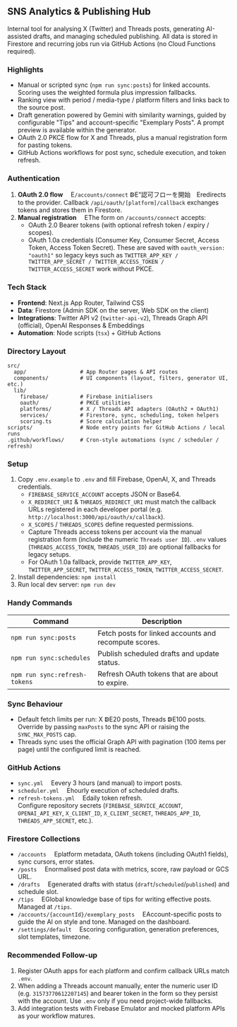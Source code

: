 ## SNS Analytics & Publishing Hub

Internal tool for analysing X (Twitter) and Threads posts, generating AI-assisted drafts, and managing scheduled publishing. All data is stored in Firestore and recurring jobs run via GitHub Actions (no Cloud Functions required).

### Highlights
- Manual or scripted sync (`npm run sync:posts`) for linked accounts. Scoring uses the weighted formula plus impression fallbacks.
- Ranking view with period / media-type / platform filters and links back to the source post.
- Draft generation powered by Gemini with similarity warnings, guided by configurable "Tips" and account-specific "Exemplary Posts". A prompt preview is available within the generator.
- OAuth 2.0 PKCE flow for X and Threads, plus a manual registration form for pasting tokens.
- GitHub Actions workflows for post sync, schedule execution, and token refresh.

### Authentication
1. **OAuth 2.0 flow**  E`/accounts/connect` ↁE“認可フローを開始 Eredirects to the provider. Callback `/api/oauth/[platform]/callback` exchanges tokens and stores them in Firestore.
2. **Manual registration**  EThe form on `/accounts/connect` accepts:
   - OAuth 2.0 Bearer tokens (with optional refresh token / expiry / scopes).
   - OAuth 1.0a credentials (Consumer Key, Consumer Secret, Access Token, Access Token Secret). These are saved with `oauth_version: "oauth1"` so legacy keys such as `TWITTER_APP_KEY / TWITTER_APP_SECRET / TWITTER_ACCESS_TOKEN / TWITTER_ACCESS_SECRET` work without PKCE.

### Tech Stack
- **Frontend**: Next.js App Router, Tailwind CSS
- **Data**: Firestore (Admin SDK on the server, Web SDK on the client)
- **Integrations**: Twitter API v2 (`twitter-api-v2`), Threads Graph API (official), OpenAI Responses & Embeddings
- **Automation**: Node scripts (`tsx`) + GitHub Actions

### Directory Layout
```
src/
  app/                 # App Router pages & API routes
  components/          # UI components (layout, filters, generator UI, etc.)
  lib/
    firebase/          # Firebase initialisers
    oauth/             # PKCE utilities
    platforms/         # X / Threads API adapters (OAuth2 + OAuth1)
    services/          # Firestore, sync, scheduling, token helpers
    scoring.ts         # Score calculation helper
scripts/               # Node entry points for GitHub Actions / local runs
.github/workflows/     # Cron-style automations (sync / scheduler / refresh)
```

### Setup
1. Copy `.env.example` to `.env` and fill Firebase, OpenAI, X, and Threads credentials.
   - `FIREBASE_SERVICE_ACCOUNT` accepts JSON or Base64.
   - `X_REDIRECT_URI` & `THREADS_REDIRECT_URI` must match the callback URLs registered in each developer portal (e.g. `http://localhost:3000/api/oauth/x/callback`).
   - `X_SCOPES` / `THREADS_SCOPES` define requested permissions.
   - Capture Threads access tokens per account via the manual registration form (include the numeric `Threads user ID`). `.env` values (`THREADS_ACCESS_TOKEN`, `THREADS_USER_ID`) are optional fallbacks for legacy setups.
   - For OAuth 1.0a fallback, provide `TWITTER_APP_KEY`, `TWITTER_APP_SECRET`, `TWITTER_ACCESS_TOKEN`, `TWITTER_ACCESS_SECRET`.
2. Install dependencies: `npm install`
3. Run local dev server: `npm run dev`

### Handy Commands
| Command | Description |
| --- | --- |
| `npm run sync:posts` | Fetch posts for linked accounts and recompute scores. |
| `npm run sync:schedules` | Publish scheduled drafts and update status. |
| `npm run sync:refresh-tokens` | Refresh OAuth tokens that are about to expire. |

### Sync Behaviour
- Default fetch limits per run: X ↁE20 posts, Threads ↁE100 posts. Override by passing `maxPosts` to the sync API or raising the `SYNC_MAX_POSTS` cap.
- Threads sync uses the official Graph API with pagination (100 items per page) until the configured limit is reached.

### GitHub Actions
- `sync.yml`  Eevery 3 hours (and manual) to import posts.
- `scheduler.yml`  Ehourly execution of scheduled drafts.
- `refresh-tokens.yml`  Edaily token refresh.  
  Configure repository secrets (`FIREBASE_SERVICE_ACCOUNT`, `OPENAI_API_KEY`, `X_CLIENT_ID`, `X_CLIENT_SECRET`, `THREADS_APP_ID`, `THREADS_APP_SECRET`, etc.).

### Firestore Collections
- `/accounts`  Eplatform metadata, OAuth tokens (including OAuth1 fields), sync cursors, error states.
- `/posts`  Enormalised post data with metrics, score, raw payload or GCS URL.
- `/drafts`  Egenerated drafts with status (`draft`/`scheduled`/`published`) and schedule slot.
- `/tips`  EGlobal knowledge base of tips for writing effective posts. Managed at `/tips`.
- `/accounts/{accountId}/exemplary_posts`  EAccount-specific posts to guide the AI on style and tone. Managed on the dashboard.
- `/settings/default`  Escoring configuration, generation preferences, slot templates, timezone.

### Recommended Follow-up
1. Register OAuth apps for each platform and confirm callback URLs match `.env`.
2. When adding a Threads account manually, enter the numeric user ID (e.g. `31573770612207145`) and bearer token in the form so they persist with the account. Use `.env` only if you need project-wide fallbacks.
3. Add integration tests with Firebase Emulator and mocked platform APIs as your workflow matures.
